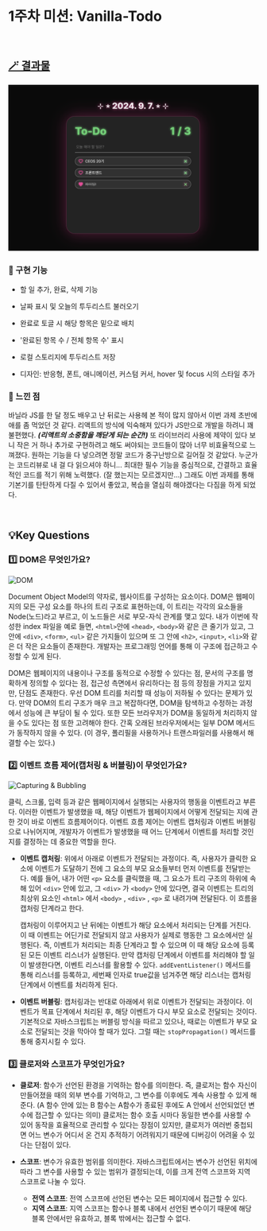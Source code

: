 # 1주차 미션: Vanilla-Todo

<br>

## [🪄 결과물](https://vanilla-todo-20th-ys.vercel.app/)

![screen](./screen.png)

### 🩵 구현 기능
- 할 일 추가, 완료, 삭제 기능

- 날짜 표시 및 오늘의 투두리스트 불러오기

- 완료로 토글 시 해당 항목은 밑으로 배치

- '완료된 항목 수 / 전체 항목 수' 표시

- 로컬 스토리지에 투두리스트 저장

- 디자인: 반응형, 폰트, 애니메이션, 커스텀 커서, hover 및 focus 시의 스타일 추가

### 🩵 느낀 점
바닐라 JS를 한 달 정도 배우고 난 뒤로는 사용헤 본 적이 많지 않아서 이번 과제 초반에 애를 좀 먹었던 것 같다. 리액트의 방식에 익숙해져 있다가 JS만으로 개발을 하려니 꽤 불편했다. **<em>(리액트의 소중함을 깨닫게 되는 순간!)</em>** 또 라이브러리 사용에 제약이 있다 보니 작은 거 하나 추가로 구현하려고 해도 써야되는 코드들이 많아 너무 비효율적으로 느껴졌다. 원하는 기능을 다 넣으려면 정말 코드가 중구난방으로 길어질 것 같았다. 누군가는 코드리뷰로 내 걸 다 읽으셔야 하니... 최대한 필수 기능을 중심적으로, 간결하고 효율적인 코드를 적기 위해 노력했다. (잘 했는지는 모르겠지만...) 그래도 이번 과제를 통해 기본기를 탄탄하게 다질 수 있어서 좋았고, 복습을 열심히 해야겠다는 다짐을 하게 되었다.

<br/>

## 💡Key Questions

### 1️⃣ DOM은 무엇인가요?
![DOM](https://www.freecodecamp.org/news/content/images/2024/01/9-dom-example.png)

Document Object Model의 약자로, 웹사이트를 구성하는 요소이다. DOM은 웹페이지의 모든 구성 요소를 하나의 트리 구조로 표현하는데, 이 트리는 각각의 요소들을 Node(노드)라고 부르고, 이 노드들은 서로 부모-자식 관계를 맺고 있다. 내가 이번에 작성한 index 파일을 예로 들면, `<html>`안에 `<head>`, `<body>`와 같은 큰 줄기가 있고, 그 안에 `<div>`, `<form>`, `<ul>` 같은 가지들이 있으며 또 그 안에 `<h2>`, `<input>`, `<li>`와 같은 더 작은 요소들이 존재한다. 개발자는 프로그래밍 언어를 통해 이 구조에 접근하고 수정할 수 있게 된다.

DOM은 웹페이지의 내용이나 구조를 동적으로 수정할 수 있다는 점, 문서의 구조를 명확하게 정의할 수 있다는 점, 접근성 측면에서 유리하다는 점 등의 장점을 가지고 있지만, 단점도 존재한다. 우선 DOM 트리를 처리할 때 성능이 저하될 수 있다는 문제가 있다. 만약 DOM의 트리 구조가 매우 크고 복잡하다면, DOM을 탐색하고 수정하는 과정에서 성능에 큰 부담이 될 수 있다. 또한 모든 브라우저가 DOM을 동일하게 처리하지 않을 수도 있다는 점 또한 고려해야 한다. 간혹 오래된 브라우저에서는 일부 DOM 메서드가 동작하지 않을 수 있다. (이 경우, 폴리필을 사용하거나 트랜스파일러를 사용해서 해결할 수는 있다.)

### 2️⃣ 이벤트 흐름 제어(캡처링 & 버블링)이 무엇인가요?
![Capturing & Bubbling](https://user-images.githubusercontent.com/58619071/193438888-ceef93fd-e232-43bd-95a3-fbb1e83c56f8.png)

클릭, 스크롤, 입력 등과 같은 웹페이지에서 실행되는 사용자의 행동을 이벤트라고 부른다. 이러한 이벤트가 발생했을 때, 해당 이벤트가 웹페이지에서 어떻게 전달되는 지에 관한 것이 바로 이벤트 흐름제어이다. 이벤트 흐름 제어는 이벤트 캡처링과 이벤트 버블링으로 나뉘어지며, 개발자가 이벤트가 발생했을 때 어느 단계에서 이벤트를 처리할 것인지를 결정하는 데 중요한 역할을 한다. 

- **이벤트 캡처링**: 위에서 아래로 이벤트가 전달되는 과정이다. 즉, 사용자가 클릭한 요소에 이벤트가 도달하기 전에 그 요소의 부모 요소들부터 먼저 이벤트를 전달받는다. 예를 들어, 내가 어떤 `<p>` 요소를 클릭했을 때, 그 요소가 트리 구조의 하위에 속해 있어 `<div>` 안에 있고, 그 `<div>` 가 `<body>` 안에 있다면, 결국 이벤트는 트리의 최상위 요소인 `<html>` 에서 `<body>` , `<div>` , `<p>` 로 내려가며 전달된다. 이 흐름을 캡처링 단계라고 한다.

  캡처링이 이루어지고 난 뒤에는 이벤트가 해당 요소에서 처리되는 단계를 거친다. 이 때 이벤트는 어딘가로 전달되지 않고 사용자가 실제로 행동한 그 요소에서만 실행된다. 즉, 이벤트가 처리되는 최종 단계라고 할 수 있으며 이 때 해당 요소에 등록된 모든 이벤트 리스너가 실행된다. 만약 캡처링 단계에서 이벤트를 처리해야 할 일이 발생한다면, 이벤트 리스너를 활용할 수 있다. `addEventListener()` 메서드를 통해 리스너를 등록하고,  세번째 인자로 true값을 넘겨주면 해당 리스너는 캡처링 단계에서 이벤트를 처리하게 된다.
  
- **이벤트 버블링**: 캡처링과는 반대로 아래에서 위로 이벤트가 전달되는 과정이다. 이벤트가 목표 단계에서 처리된 후, 해당 이벤트가 다시 부모 요소로 전달되는 것이다. 기본적으로 자바스크립트는 버블링 방식을 따르고 있으나, 때로는 이벤트가 부모 요소로 전달되는 것을 막아야 할 때가 있다. 그럴 때는 `stopPropagation()` 메서드를 통해 중지시킬 수 있다.

### 3️⃣ 클로저와 스코프가 무엇인가요?
- **클로저**: 함수가 선언된 환경을 기억하는 함수를 의미한다. 즉, 클로저는 함수 자신이 만들어졌을 때의 외부 변수를 기억하고, 그 변수를 이후에도 계속 사용할 수 있게 해준다. (A 함수 안에 있는 B 함수는 A함수가 종료된 후에도 A 안에서 선언되었던 변수에 접근할 수 있다는 의미) 클로저는 함수 호출 시마다 동일한 변수를 사용할 수 있어 동작을 효율적으로 관리할 수 있다는 장점이 있지만, 클로저가 여러번 중첩되면 어느 변수가 어디서 온 건지 추적하기 어려워지기 때문에 디버깅이 어려울 수 있다는 단점이 있다.

- **스코프**: 변수가 유효한 범위를 의미한다. 자바스크립트에서는 변수가 선언된 위치에 따라 그 변수를 사용할 수 있는 범위가 결정되는데, 이를 크게 전역 스코프와 지역 스코프로 나눌 수 있다.
  - **전역 스코프**: 전역 스코프에 선언된 변수는 모든 페이지에서 접근할 수 있다.
  - **지역 스코프**: 지역 스코프는 함수나 블록 내에서 선언된 변수이기 때문에 해당 블록 안에서만 유효하고, 블록 밖에서는 접근할 수 없다.